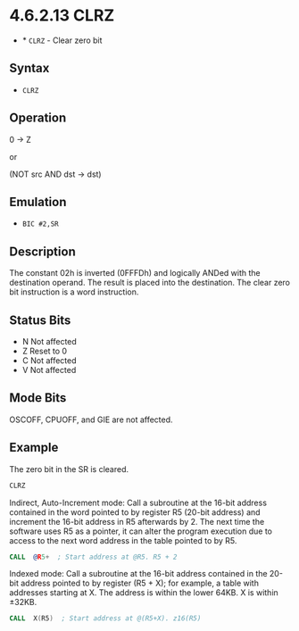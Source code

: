 # 4.6.2.13 CLRZ

- \* `CLRZ` - Clear zero bit

## Syntax

- `CLRZ`

## Operation

0 → Z

or

(NOT src AND dst → dst)

## Emulation

- `BIC #2,SR`

## Description

The constant 02h is inverted (0FFFDh) and logically ANDed with the destination
operand. The result is placed into the destination. The clear zero bit instruction is a word instruction.

## Status Bits

- N Not affected
- Z Reset to 0
- C Not affected
- V Not affected

## Mode Bits

OSCOFF, CPUOFF, and GIE are not affected.

## Example

The zero bit in the SR is cleared.

```asm
CLRZ
```

Indirect, Auto-Increment mode:
Call a subroutine at the 16-bit address contained in the word pointed to by register R5 (20-bit address) and
increment the 16-bit address in R5 afterwards by 2. The next time the software uses R5 as a pointer, it can alter
the program execution due to access to the next word address in the table pointed to by R5.

```asm
CALL  @R5+  ; Start address at @R5. R5 + 2
```

Indexed mode:
Call a subroutine at the 16-bit address contained in the 20-bit address pointed to by register (R5 + X); for
example, a table with addresses starting at X. The address is within the lower 64KB. X is within ±32KB.

```asm
CALL  X(R5)  ; Start address at @(R5+X). z16(R5)
```
